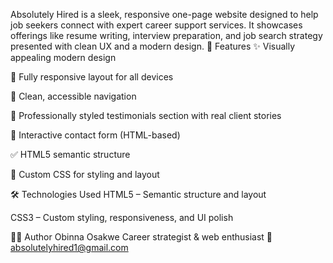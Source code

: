 Absolutely Hired is a sleek, responsive one-page website designed to help job seekers connect with expert career support services. It showcases offerings like resume writing, interview preparation, and job search strategy presented with clean UX and a modern design.
🚀 Features
✨ Visually appealing modern design

📱 Fully responsive layout for all devices

🔗 Clean, accessible navigation

🧾 Professionally styled testimonials section with real client stories

📩 Interactive contact form (HTML-based)

✅ HTML5 semantic structure

🎨 Custom CSS for styling and layout

🛠️ Technologies Used
HTML5 – Semantic structure and layout

CSS3 – Custom styling, responsiveness, and UI polish

🧑‍💼 Author
Obinna Osakwe
Career strategist & web enthusiast
📧 absolutelyhired1@gmail.com
